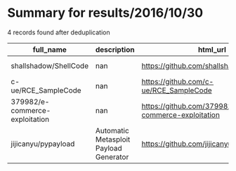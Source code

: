 
# Summary for results/2016/10/30
    
4 records found after deduplication

| full_name | description | html_url | matched_list | matched_count | pushed_at | size | stargazers_count | language | forks_count |
|--------------------------------|----------------------------------------|---------------------------------------------------|---------------------------------------------|-----------------|---------------------------|--------|--------------------|------------|---------------|
| shallshadow/ShellCode | nan | https://github.com/shallshadow/ShellCode | ['shellcode'] | 1 | 2016-10-30 03:13:30+00:00 | 19 | 0 | Shell | 0 |
| c-ue/RCE_SampleCode | nan | https://github.com/c-ue/RCE_SampleCode | ['rce'] | 1 | 2016-10-30 02:54:55+00:00 | 34 | 0 | C | 0 |
| 379982/e-commerce-exploitation | nan | https://github.com/379982/e-commerce-exploitation | ['exploit'] | 1 | 2016-10-30 07:13:27+00:00 | 0 | 1 | nan | 0 |
| jijicanyu/pypayload | Automatic Metasploit Payload Generator | https://github.com/jijicanyu/pypayload | ['metasploit module OR metasploit payload'] | 1 | 2016-10-30 19:37:35+00:00 | 11 | 1 | Python | 17 |
